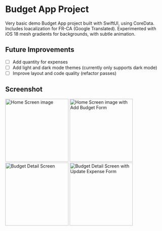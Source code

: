 # Budget App Project

Very basic demo Budget App project built with SwiftUI, using CoreData. Includes loacalization for FR-CA (Google Translated). 
Experimented with iOS 18 mesh gradients for backgrounds, with subtle animation. 

## Future Improvements

 - [ ] Add quantity for expenses
 - [ ] Add light and dark mode themes (currently only supports dark mode)
 - [ ] Improve layout and code quality (refactor passes)

## Screenshot

<img width="200" alt="Home Screen image" src="https://github.com/user-attachments/assets/234961f7-e0a1-48c9-a053-427a7a8e0df0">
<img width="200" alt="Home Screen image with Add Budget Form" src="https://github.com/user-attachments/assets/bbdfc963-f59d-40f5-85ae-9d49e46b2dd8">
<img width="200" alt="Budget Detail Screen" src="https://github.com/user-attachments/assets/418cbde3-82e1-4395-ae3a-36750bf61104">
<img width="200" alt="Budget Detail Screen with Update Expense Form" src="https://github.com/user-attachments/assets/b4f7220d-8cd5-453a-b7ba-e7c084657068">

